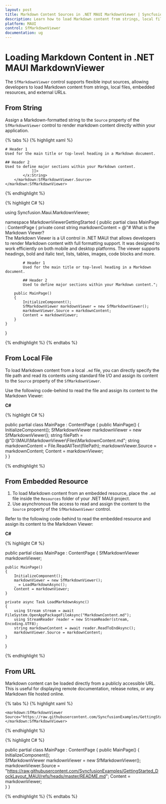 ```yaml
---
layout: post
title: Markdown Content Sources in .NET MAUI MarkdownViewer | Syncfusion
description: Learn how to load Markdown content from strings, local files, embedded resources, and URLs in the Syncfusion .NET MAUI MarkdownViewer control.
platform: MAUI
control: SfMarkdownViewer
documentation: ug
---
```


# Loading Markdown Content in .NET MAUI MarkdownViewer

The `SfMarkdownViewer` control supports flexible input sources, allowing developers to load Markdown content from strings, local files, embedded resources, and external URLs.

## From String

Assign a Markdown-formatted string to the `Source` property of the `SfMarkdownViewer` control to render markdown content directly within your application.

{% tabs %} 
{% highlight xaml %}

<ContentPage>
    <markdown:SfMarkdownViewer>
        <markdown:SfMarkdownViewer.Source>
            <x:String>
                <![CDATA[
    # What is the Markdown Viewer?  
    The Markdown Viewer is a UI control in .NET MAUI that allows developers to render Markdown content with full formatting support. It was designed to work efficiently on both mobile and desktop platforms. The viewer supports headings, bold and italic text, lists, tables, images, code blocks and more.

    # Header 1  
    Used for the main title or top-level heading in a Markdown document. 

    ## Header 2  
    Used to define major sections within your Markdown content.
                ]]>
            </x:String>
        </markdown:SfMarkdownViewer.Source>
    </markdown:SfMarkdownViewer>
</ContentPage>

{% endhighlight %}

{% highlight C# %}

using Syncfusion.Maui.MarkdownViewer;

namespace MarkdownViewerGettingStarted
{
    public partial class MainPage : ContentPage
    {
        private const string markdownContent = @"# What is the Markdown Viewer?  
            The Markdown Viewer is a UI control in .NET MAUI that allows developers to render Markdown content with full formatting support. It was designed to work efficiently on both mobile and desktop platforms. The viewer supports headings, bold and italic text, lists, tables, images, code blocks and more.

            # Header 1  
            Used for the main title or top-level heading in a Markdown document. 

            ## Header 2  
            Used to define major sections within your Markdown content.";
        
        public MainPage()
        {
            InitializeComponent();  
            SfMarkdownViewer markdownViewer = new SfMarkdownViewer();
            markdownViewer.Source = markdownContent;
            Content = markdownViewer;       
        }
    }   
}

{% endhighlight %}
{% endtabs %}

## From Local File

To load Markdown content from a local `.md` file, you can directly specify the file path and read its contents using standard file I/O and assign its content to the `Source` property of the `SfMarkdownViewer`.

Use the following code-behind to read the file and assign its content to the Markdown Viewer:

**C#**

{% highlight C# %}

public partial class MainPage : ContentPage
{
    public MainPage()
    {
        InitializeComponent();
        SfMarkdownViewer markdownViewer = new SfMarkdownViewer();
        string filePath = @"D:\MAUI\MarkdownViewer\Files\MarkdownContent.md";
        string markdownContent = File.ReadAllText(filePath);
        markdownViewer.Source = markdownContent;
        Content = markdownViewer;  
    }
}

{% endhighlight %}

## From Embedded Resource

1. To load Markdown content from an embedded resource, place the `.md` file inside the `Resources` folder of your .NET MAUI project. 
2. Use asynchronous file access to read and assign the content to the `Source` property of the `SfMarkdownViewer` control.

Refer to the following code-behind to read the embedded resource and assign its content to the Markdown Viewer:

**C#**

{% highlight C# %}

public partial class MainPage : ContentPage
{
    SfMarkdownViewer markdownViewer;

    public MainPage()
    {
        InitializeComponent();
        markdownViewer = new SfMarkdownViewer();
        _ = LoadMarkdownAsync();
        Content = markdownViewer;  
    }

    private async Task LoadMarkdownAsync()
    {
        using Stream stream = await FileSystem.OpenAppPackageFileAsync("MarkdownContent.md");
        using StreamReader reader = new StreamReader(stream, Encoding.UTF8);
        string markdownContent = await reader.ReadToEndAsync();
        markdownViewer.Source = markdownContent;
    }
}

{% endhighlight %}

## From URL

Markdown content can be loaded directly from a publicly accessible URL. This is useful for displaying remote documentation, release notes, or any Markdown file hosted online.

{% tabs %}
{% highlight xaml %}

<ContentPage>

    <markdown:SfMarkdownViewer Source="https://raw.githubusercontent.com/SyncfusionExamples/GettingStarted_DockLayout_MAUI/refs/heads/master/README.md">
    </markdown:SfMarkdownViewer>

</ContentPage>

{% endhighlight %}

{% highlight C# %}

public partial class MainPage : ContentPage
{ 
    public MainPage()
    {
        InitializeComponent();  
        SfMarkdownViewer markdownViewer = new SfMarkdownViewer();
        markdownViewer.Source = "https://raw.githubusercontent.com/SyncfusionExamples/GettingStarted_DockLayout_MAUI/refs/heads/master/README.md";
        Content = markdownViewer;       
    }
} 

{% endhighlight %}
{% endtabs %}
